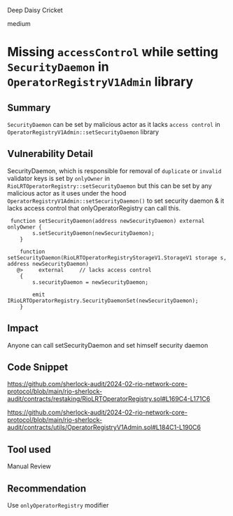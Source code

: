 Deep Daisy Cricket

medium

# Missing `accessControl` while setting `SecurityDaemon` in `OperatorRegistryV1Admin` library

## Summary
`SecurityDaemon` can be set by malicious actor as it lacks `access control` in `OperatorRegistryV1Admin::setSecurityDaemon` library

## Vulnerability Detail
SecurityDaemon, which is responsible for removal of `duplicate` or `invalid` validator keys is set by `onlyOwner` in `RioLRTOperatorRegistry::setSecurityDaemon` but this can be set by any malicious actor as it uses under the hood `OperatorRegistryV1Admin::setSecurityDaemon()` to set security daemon & it lacks access control that onlyOperatorRegistry can call this.
```solidity
 function setSecurityDaemon(address newSecurityDaemon) external onlyOwner {
        s.setSecurityDaemon(newSecurityDaemon);
    }
```
```solidity
    function setSecurityDaemon(RioLRTOperatorRegistryStorageV1.StorageV1 storage s, address newSecurityDaemon)
   @>     external     // lacks access control
    {
        s.securityDaemon = newSecurityDaemon;

        emit IRioLRTOperatorRegistry.SecurityDaemonSet(newSecurityDaemon);
    }
```

## Impact
Anyone can call setSecurityDaemon and set himself security daemon

## Code Snippet
https://github.com/sherlock-audit/2024-02-rio-network-core-protocol/blob/main/rio-sherlock-audit/contracts/restaking/RioLRTOperatorRegistry.sol#L169C4-L171C6

https://github.com/sherlock-audit/2024-02-rio-network-core-protocol/blob/main/rio-sherlock-audit/contracts/utils/OperatorRegistryV1Admin.sol#L184C1-L190C6


## Tool used
Manual Review

## Recommendation
Use `onlyOperatorRegistry` modifier